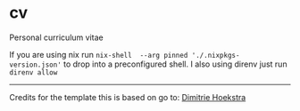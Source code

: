 # cv
Personal curriculum vitae

If you are using nix run `nix-shell  --arg pinned './.nixpkgs-version.json'` to drop into a preconfigured shell.
I also using direnv just run `direnv allow`

-----
Credits for the template this is based on go to: [Dimitrie Hoekstra](https://gitlab.com/dimitrieh/curriculumvitae-ci-boilerplate)
